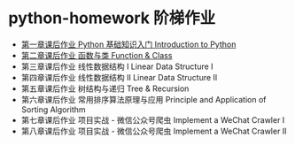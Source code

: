 # python-homework 阶梯作业
- [第一章课后作业 Python 基础知识入门 Introduction to Python](https://github.com/yeshenlin/python-homework/blob/master/01_chapter/01_homework.md)
- [第二章课后作业 函数与类 Function & Class](https://github.com/yeshenlin/python-homework/blob/master/02_chapter/02_homework.md)
- 第三章课后作业 线性数据结构 I Linear Data Structure I
- 第四章课后作业 线性数据结构 II Linear Data Structure II
- 第五章课后作业 树结构与递归 Tree & Recursion
- 第六章课后作业 常用排序算法原理与应用 Principle and Application of Sorting Algorithm
- 第七章课后作业 项目实战 - 微信公众号爬虫 Implement a WeChat Crawler I
- 第八章课后作业 项目实战 - 微信公众号爬虫 Implement a WeChat Crawler II